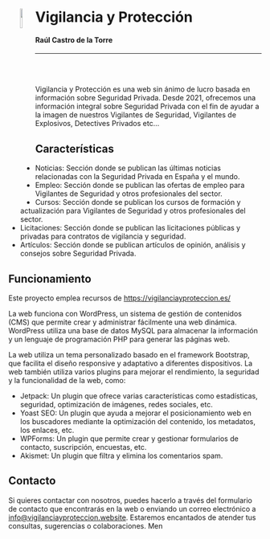 ##
   <h1 align="center">
    <img width="10%" src="https://user-images.githubusercontent.com/49042638/236624506-bd310e11-4018-4e9a-8408-69627e806238.png" align="left">
   </h1>

   # Vigilancia y Protección

   #### Raúl Castro de la Torre

***
<br>
<br>



Vigilancia y Protección es una web sin ánimo de lucro basada en información sobre Seguridad Privada. Desde 2021, ofrecemos una información integral sobre Seguridad Privada con el fin de ayudar a la imagen de nuestros Vigilantes de Seguridad, Vigilantes de Explosivos, Detectives Privados etc…

## Características

- Noticias: Sección donde se publican las últimas noticias relacionadas con la Seguridad Privada en España y el mundo.
- Empleo: Sección donde se publican las ofertas de empleo para Vigilantes de Seguridad y otros profesionales del sector.
- Cursos: Sección donde se publican los cursos de formación y actualización para Vigilantes de Seguridad y otros profesionales del sector.
- Licitaciones: Sección donde se publican las licitaciones públicas y privadas para contratos de vigilancia y seguridad.
- Artículos: Sección donde se publican artículos de opinión, análisis y consejos sobre Seguridad Privada.

## Funcionamiento

Este proyecto emplea recursos de https://vigilanciayproteccion.es/ 

La web funciona con WordPress, un sistema de gestión de contenidos (CMS) que permite crear y administrar fácilmente una web dinámica. WordPress utiliza una base de datos MySQL para almacenar la información y un lenguaje de programación PHP para generar las páginas web.

La web utiliza un tema personalizado basado en el framework Bootstrap, que facilita el diseño responsive y adaptativo a diferentes dispositivos. La web también utiliza varios plugins para mejorar el rendimiento, la seguridad y la funcionalidad de la web, como:

- Jetpack: Un plugin que ofrece varias características como estadísticas, seguridad, optimización de imágenes, redes sociales, etc.
- Yoast SEO: Un plugin que ayuda a mejorar el posicionamiento web en los buscadores mediante la optimización del contenido, los metadatos, los enlaces, etc.
- WPForms: Un plugin que permite crear y gestionar formularios de contacto, suscripción, encuestas, etc.
- Akismet: Un plugin que filtra y elimina los comentarios spam.

## Contacto

Si quieres contactar con nosotros, puedes hacerlo a través del formulario de contacto que encontrarás en la web o enviando un correo electrónico a info@vigilanciayproteccion.website. Estaremos encantados de atender tus consultas, sugerencias o colaboraciones.
Men
